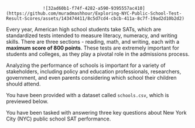                   ![32ad60b1-f74f-4282-a590-9395557ac410](https://github.com/muradmashhour/Exploring-NYC-Public-School-Test-Result-Scores/assets/143474411/8c5d7cd4-cbcb-411a-8c7f-19ad2d10b2d2)


Every year, American high school students take SATs, which are standardized tests intended to measure literacy, numeracy, and writing skills. There are three sections - reading, math, and writing, each with a **maximum score of 800 points**. These tests are extremely important for students and colleges, as they play a pivotal role in the admissions process.

Analyzing the performance of schools is important for a variety of stakeholders, including policy and education professionals, researchers, government, and even parents considering which school their children should attend. 

You have been provided with a dataset called `schools.csv`, which is previewed below.

You have been tasked with answering three key questions about New York City (NYC) public school SAT performance.
